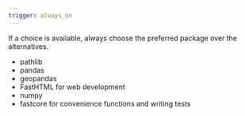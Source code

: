 ```yaml
---
trigger: always_on
---
```


If a choice is available, always choose the preferred package over the alternatives.

- pathlib
- pandas
- geopandas
- FastHTML for web development
- numpy
- fastcore for convenience functions and writing tests